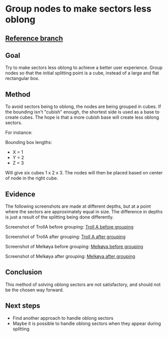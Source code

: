 # Group nodes to make sectors less oblong

## [Reference branch](https://github.com/equinor/rvmsharp/tree/Spike/GroupNodesToReduceOblongity)

## Goal

Try to make sectors less oblong to achieve a better user experience. Group nodes so that the initial splitting point is a cube, instead of a large and flat rectangular box.

## Method

To avoid sectors being to oblong, the nodes are being grouped in cubes. If the bounding isn't "cubish" enough, the shortest side is used as a base to create cubes. The hope is that a more cubish base will create less oblong sectors.

For instance:

Bounding box lengths:

- X = 1
- Y = 2
- Z = 3

Will give six cubes 1 x 2 x 3. The nodes will then be placed based on center of node in the right cube.

## Evidence

The following screenshots are made at different depths, but at a point where the sectors are approximately equal in size. The difference in depths is just a result of the splitting being done differently.

Screenshot of TrollA before grouping:
[Troll A before grouping](https://statoilsrm.sharepoint.com/:i:/s/Echo3DWeb/EVgAFnDKfQVAm27u672i2xcBiUN1w-vMZ7yiW9KFTq1JzQ?e=ZQTMoC)

Screenshot of TrollA after grouping:
[Troll A after grouping](https://statoilsrm.sharepoint.com/:i:/s/Echo3DWeb/EasvAv3e7P9Kvegmbm9W8pEBpqlZahUghaX4fxUXhIcN2Q?e=rergwd)

Screenshot of Melkøya before grouping:
[Melkøya before grouping](https://statoilsrm.sharepoint.com/:i:/s/Echo3DWeb/EcULflbCp15Oh1tp6hN73xcB2RHDtmOY2gi8-3hyBymj8Q?e=Q9ZMqi)

Screenshot of Melkøya after grouping:
[Melkøya after grouping](https://statoilsrm.sharepoint.com/:i:/s/Echo3DWeb/EU8PWa4q80hFtEqRYZaQQ70BEF8L6DjvtwvJLwx_lIxVbg?e=Lt6zFy)

## Conclusion

This method of solving oblong sectors are not satisfactory, and should not be the chosen way forward.

## Next steps

- Find another approach to handle oblong sectors
- Maybe it is possible to handle oblong sectors when they appear during splitting
